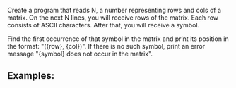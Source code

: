 Create a program that reads N, a number representing rows and cols of a matrix. On the next N lines, you will receive rows of the matrix. Each row consists of ASCII characters. After that, you will receive a symbol. 

Find the first occurrence of that symbol in the matrix and print its position in the format: "({row}, {col})". If there is no such symbol, print an error message "{symbol} does not occur in the matrix".

## Examples:

